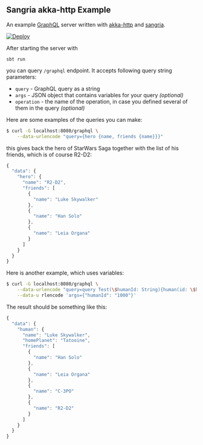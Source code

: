 ## Sangria akka-http Example

An example [GraphQL](http://facebook.github.io/graphql/) server written with [akka-http](http://doc.akka.io/docs/akka-stream-and-http-experimental/current/scala/http/) and [sangria](https://github.com/OlegIlyenko/sangria).

[![Deploy](https://www.herokucdn.com/deploy/button.png)](https://heroku.com/deploy)

After starting the server with

    sbt run

you can query `/graphql` endpoint. It accepts following query string parameters:

* `query` - GraphQL query as a string
* `args` - JSON object that contains variables for your query _(optional)_
* `operation` - the name of the operation, in case you defined several of them in the query _(optional)_

Here are some examples of the queries you can make:

```bash
$ curl -G localhost:8080/graphql \
    --data-urlencode "query={hero {name, friends {name}}}"
```

this gives back the hero of StarWars Saga together with the list of his friends, which is of course R2-D2:

```javascript
{
  "data": {
    "hero": {
      "name": "R2-D2",
      "friends": [
        {
          "name": "Luke Skywalker"
        },
        {
          "name": "Han Solo"
        },
        {
          "name": "Leia Organa"
        }
      ]
    }
  }
}
```

Here is another example, which uses variables:

```bash
$ curl -G localhost:8080/graphql \
    --data-urlencode "query=query Test(\$humanId: String){human(id: \$humanId) {name, homePlanet, friends {name}}}" \
    --data-u rlencode 'args={"humanId": "1000"}'
```

The result should be something like this:

```javascript
{
  "data": {
    "human": {
      "name": "Luke Skywalker",
      "homePlanet": "Tatooine",
      "friends": [
        {
          "name": "Han Solo"
        },
        {
          "name": "Leia Organa"
        },
        {
          "name": "C-3PO"
        },
        {
          "name": "R2-D2"
        }
      ]
    }
  }
}
```